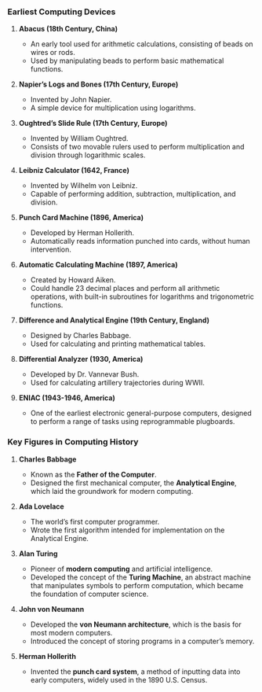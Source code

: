 ### **Earliest Computing Devices**

1. **Abacus (18th Century, China)**
    
    - An early tool used for arithmetic calculations, consisting of beads on wires or rods.
    - Used by manipulating beads to perform basic mathematical functions.
2. **Napier’s Logs and Bones (17th Century, Europe)**
    
    - Invented by John Napier.
    - A simple device for multiplication using logarithms.
3. **Oughtred’s Slide Rule (17th Century, Europe)**
    
    - Invented by William Oughtred.
    - Consists of two movable rulers used to perform multiplication and division through logarithmic scales.
4. **Leibniz Calculator (1642, France)**
    
    - Invented by Wilhelm von Leibniz.
    - Capable of performing addition, subtraction, multiplication, and division.
5. **Punch Card Machine (1896, America)**
    
    - Developed by Herman Hollerith.
    - Automatically reads information punched into cards, without human intervention.
6. **Automatic Calculating Machine (1897, America)**
    
    - Created by Howard Aiken.
    - Could handle 23 decimal places and perform all arithmetic operations, with built-in subroutines for logarithms and trigonometric functions.
7. **Difference and Analytical Engine (19th Century, England)**
    
    - Designed by Charles Babbage.
    - Used for calculating and printing mathematical tables.
8. **Differential Analyzer (1930, America)**
    
    - Developed by Dr. Vannevar Bush.
    - Used for calculating artillery trajectories during WWII.
9. **ENIAC (1943-1946, America)**
    
    - One of the earliest electronic general-purpose computers, designed to perform a range of tasks using reprogrammable plugboards.


### **Key Figures in Computing History**

1. **Charles Babbage**
    - Known as the **Father of the Computer**.
    - Designed the first mechanical computer, the **Analytical Engine**, which laid the groundwork for modern computing.
2. **Ada Lovelace** 
    - The world’s first computer programmer.
    - Wrote the first algorithm intended for implementation on the Analytical Engine.
    
3. **Alan Turing** 
    - Pioneer of **modern computing** and artificial intelligence.
    - Developed the concept of the **Turing Machine**, an abstract machine that manipulates symbols to perform computation, which became the foundation of computer science.

4. **John von Neumann**
    - Developed the **von Neumann architecture**, which is the basis for most modern computers.
    - Introduced the concept of storing programs in a computer’s memory.
    
5. **Herman Hollerith**
    - Invented the **punch card system**, a method of inputting data into early computers, widely used in the 1890 U.S. Census.
